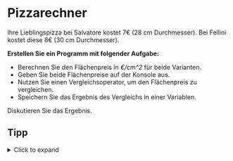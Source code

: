 # Pizzarechner

Ihre Lieblingspizza bei Salvatore kostet 7€ (28 cm Durchmesser). Bei Fellini kostet diese 8€ (30 cm Durchmesser).


**Erstellen Sie ein Programm mit folgender Aufgabe:**

- Berechnen Sie den Flächenpreis in _€/cm^2_ für beide Varianten.
- Geben Sie beide Flächenpreise auf der Konsole aus.
- Nutzen Sie einen Vergleichsoperator, um den Flächenpreis zu vergleichen.
- Speichern Sie das Ergebnis des Vergleichs in einer Variablen.

Diskutieren Sie das Ergebnis.

## Tipp
<details>
<summary>Click to expand</summary>

Definieren Sie die Variable PI als Konstante mit dem Wert 3,14.
Definieren Sie alle Variabeln mit passenden Datentypen.
Nutzen Sie die Formel ````A=PI*r*r````
  </details>
